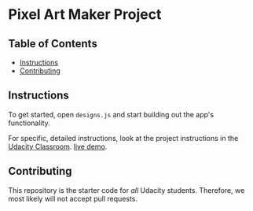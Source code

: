 # Pixel Art Maker Project

## Table of Contents

* [Instructions](#instructions)
* [Contributing](#contributing)

## Instructions

To get started, open `designs.js` and start building out the app's functionality.

For specific, detailed instructions, look at the project instructions in the [Udacity Classroom](https://classroom.udacity.com/me).
[live demo](https://elahmad03.github.io/pixel-art-maker/).

## Contributing

This repository is the starter code for _all_ Udacity students. Therefore, we most likely will not accept pull requests.

